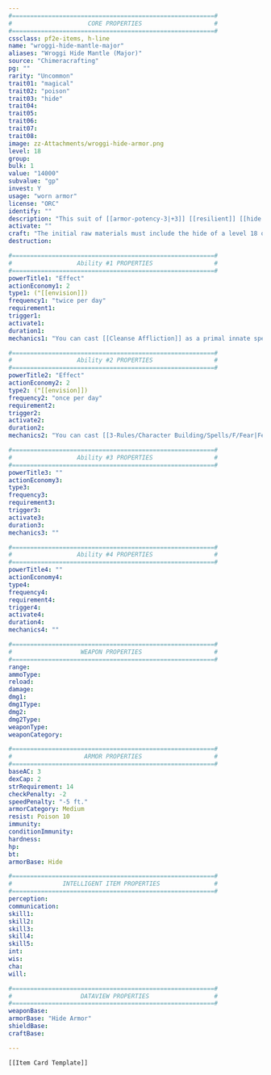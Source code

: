 ```yaml
---
#========================================================#
#                     CORE PROPERTIES                    #
#========================================================#
cssclass: pf2e-items, h-line
name: "wroggi-hide-mantle-major"
aliases: "Wroggi Hide Mantle (Major)"
source: "Chimeracrafting"
pg: ""
rarity: "Uncommon"
trait01: "magical"
trait02: "poison"
trait03: "hide"
trait04:
trait05:
trait06:
trait07:
trait08:
image: zz-Attachments/wroggi-hide-armor.png
level: 18
group:
bulk: 1
value: "14000"
subvalue: "gp"
invest: Y
usage: "worn armor"
license: "ORC"
identify: ""
description: "This suit of [[armor-potency-3|+3]] [[resilient]] [[hide armor]] is masterwork, made from the hide of an elder Great Wroggi and infused with venom-channeling runes.\n\nYou gain **resistance 10 to poison damage** and a +3 item bonus to Fortitude saves against poison effects. "
activate: ""
craft: "The initial raw materials must include the hide of a level 18 or higher Great Wroggi."
destruction:

#========================================================#
#                  Ability #1 PROPERTIES                 #
#========================================================#
powerTitle1: "Effect"
actionEconomy1: 2
type1: ("[[envision]])
frequency1: "twice per day"
requirement1:
trigger1:
activate1:
duration1:
mechanics1: "You can cast [[Cleanse Affliction]] as a primal innate spell.  The choosen affliction must be poison."

#========================================================#
#                  Ability #2 PROPERTIES                 #
#========================================================#
powerTitle2: "Effect"
actionEconomy2: 2
type2: ("[[envision]])
frequency2: "once per day"
requirement2:
trigger2:
activate2:
duration2:
mechanics2: "You can cast [[3-Rules/Character Building/Spells/F/Fear|Fear]] as primal innate spells."

#========================================================#
#                  Ability #3 PROPERTIES                 #
#========================================================#
powerTitle3: ""
actionEconomy3:
type3:
frequency3:
requirement3:
trigger3:
activate3:
duration3:
mechanics3: ""

#========================================================#
#                  Ability #4 PROPERTIES                 #
#========================================================#
powerTitle4: ""
actionEconomy4:
type4:
frequency4:
requirement4:
trigger4:
activate4:
duration4:
mechanics4: ""

#========================================================#
#                   WEAPON PROPERTIES                    #
#========================================================#
range:
ammoType:
reload:
damage:
dmg1:
dmg1Type:
dmg2:
dmg2Type:
weaponType:
weaponCategory:

#========================================================#
#                    ARMOR PROPERTIES                    #
#========================================================#
baseAC: 3
dexCap: 2
strRequirement: 14
checkPenalty: -2
speedPenalty: "-5 ft."
armorCategory: Medium
resist: Poison 10
immunity:
conditionImmunity:
hardness:
hp:
bt:
armorBase: Hide

#========================================================#
#              INTELLIGENT ITEM PROPERTIES               #
#========================================================#
perception:
communication:
skill1:
skill2:
skill3:
skill4:
skill5:
int:
wis:
cha:
will:

#========================================================#
#                   DATAVIEW PROPERTIES                  #
#========================================================#
weaponBase:
armorBase: "Hide Armor"
shieldBase:
craftBase:

---
```




```meta-bind-embed
[[Item Card Template]]
```

